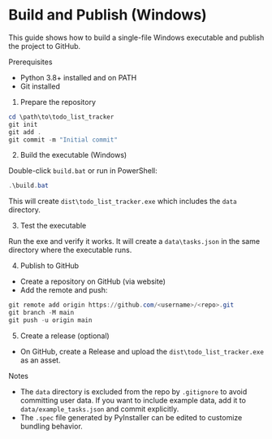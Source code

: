 # Build and Publish (Windows)

This guide shows how to build a single-file Windows executable and publish the project to GitHub.

Prerequisites
- Python 3.8+ installed and on PATH
- Git installed

1. Prepare the repository

```powershell
cd \path\to\todo_list_tracker
git init
git add .
git commit -m "Initial commit"
```

2. Build the executable (Windows)

Double-click `build.bat` or run in PowerShell:

```powershell
.\build.bat
```

This will create `dist\todo_list_tracker.exe` which includes the `data` directory.

3. Test the executable

Run the exe and verify it works. It will create a `data\tasks.json` in the same directory where the executable runs.

4. Publish to GitHub

- Create a repository on GitHub (via website)
- Add the remote and push:

```powershell
git remote add origin https://github.com/<username>/<repo>.git
git branch -M main
git push -u origin main
```

5. Create a release (optional)

- On GitHub, create a Release and upload the `dist\todo_list_tracker.exe` as an asset.

Notes
- The `data` directory is excluded from the repo by `.gitignore` to avoid committing user data. If you want to include example data, add it to `data/example_tasks.json` and commit explicitly.
- The `.spec` file generated by PyInstaller can be edited to customize bundling behavior.
